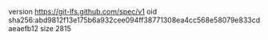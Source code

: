 version https://git-lfs.github.com/spec/v1
oid sha256:abd9812f13e175b6a932cee094ff38771308ea4cc568e58079e833cdaeaefb12
size 2815
